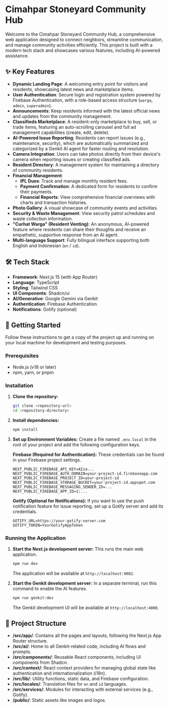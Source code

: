 # Cimahpar Stoneyard Community Hub

Welcome to the Cimahpar Stoneyard Community Hub, a comprehensive web application designed to connect neighbors, streamline communication, and manage community activities efficiently. This project is built with a modern tech stack and showcases various features, including AI-powered assistance.

## ✨ Key Features

- **Dynamic Landing Page**: A welcoming entry point for visitors and residents, showcasing latest news and marketplace items.
- **User Authentication**: Secure login and registration system powered by Firebase Authentication, with a role-based access structure (`warga`, `admin`, `superadmin`).
- **Announcements**: Keep residents informed with the latest official news and updates from the community management.
- **Classifieds Marketplace**: A resident-only marketplace to buy, sell, or trade items, featuring an auto-scrolling carousel and full ad management capabilities (create, edit, delete).
- **AI-Powered Issue Reporting**: Residents can report issues (e.g., maintenance, security), which are automatically summarized and categorized by a Genkit AI agent for faster routing and resolution.
- **Camera Integration**: Users can take photos directly from their device's camera when reporting issues or creating classified ads.
- **Resident Directory**: A management system for maintaining a directory of community residents.
- **Financial Management**:
    - **IPL Dues**: Track and manage monthly resident fees.
    - **Payment Confirmation**: A dedicated form for residents to confirm their payments.
    - **Financial Reports**: View comprehensive financial overviews with charts and transaction histories.
- **Photo Gallery**: A visual showcase of community events and activities.
- **Security & Waste Management**: View security patrol schedules and waste collection information.
- **"Curhat Warga" (Resident Venting)**: An anonymous, AI-powered feature where residents can share their thoughts and receive an empathetic, supportive response from an AI agent.
- **Multi-language Support**: Fully bilingual interface supporting both English and Indonesian (`en` / `id`).

## 🛠️ Tech Stack

- **Framework**: Next.js 15 (with App Router)
- **Language**: TypeScript
- **Styling**: Tailwind CSS
- **UI Components**: Shadcn/ui
- **AI/Generative**: Google Gemini via Genkit
- **Authentication**: Firebase Authentication
- **Notifications**: Gotify (optional)

## 🚀 Getting Started

Follow these instructions to get a copy of the project up and running on your local machine for development and testing purposes.

### Prerequisites

- Node.js (v18 or later)
- npm, yarn, or pnpm

### Installation

1.  **Clone the repository:**
    ```bash
    git clone <repository-url>
    cd <repository-directory>
    ```

2.  **Install dependencies:**
    ```bash
    npm install
    ```

3.  **Set up Environment Variables:**
    Create a file named `.env.local` in the root of your project and add the following configuration keys.

    **Firebase (Required for Authentication):**
    These credentials can be found in your Firebase project settings.
    ```env
    NEXT_PUBLIC_FIREBASE_API_KEY=AIza...
    NEXT_PUBLIC_FIREBASE_AUTH_DOMAIN=your-project-id.firebaseapp.com
    NEXT_PUBLIC_FIREBASE_PROJECT_ID=your-project-id
    NEXT_PUBLIC_FIREBASE_STORAGE_BUCKET=your-project-id.appspot.com
    NEXT_PUBLIC_FIREBASE_MESSAGING_SENDER_ID=...
    NEXT_PUBLIC_FIREBASE_APP_ID=1:...
    ```

    **Gotify (Optional for Notifications):**
    If you want to use the push notification feature for issue reporting, set up a Gotify server and add its credentials.
    ```env
    GOTIFY_URL=https://your-gotify-server.com
    GOTIFY_TOKEN=YourGotifyAppToken
    ```

### Running the Application

1.  **Start the Next.js development server:**
    This runs the main web application.
    ```bash
    npm run dev
    ```
    The application will be available at `http://localhost:9002`.

2.  **Start the Genkit development server:**
    In a separate terminal, run this command to enable the AI features.
    ```bash
    npm run genkit:dev
    ```
    The Genkit development UI will be available at `http://localhost:4000`.

## 📂 Project Structure

- **/src/app/**: Contains all the pages and layouts, following the Next.js App Router structure.
- **/src/ai/**: Home to all Genkit-related code, including AI flows and prompts.
- **/src/components/**: Reusable React components, including UI components from Shadcn.
- **/src/context/**: React context providers for managing global state like authentication and internationalization (i18n).
- **/src/lib/**: Utility functions, static data, and Firebase configuration.
- **/src/locales/**: Translation files for `en` and `id` languages.
- **/src/services/**: Modules for interacting with external services (e.g., Gotify).
- **/public/**: Static assets like images and logos.
